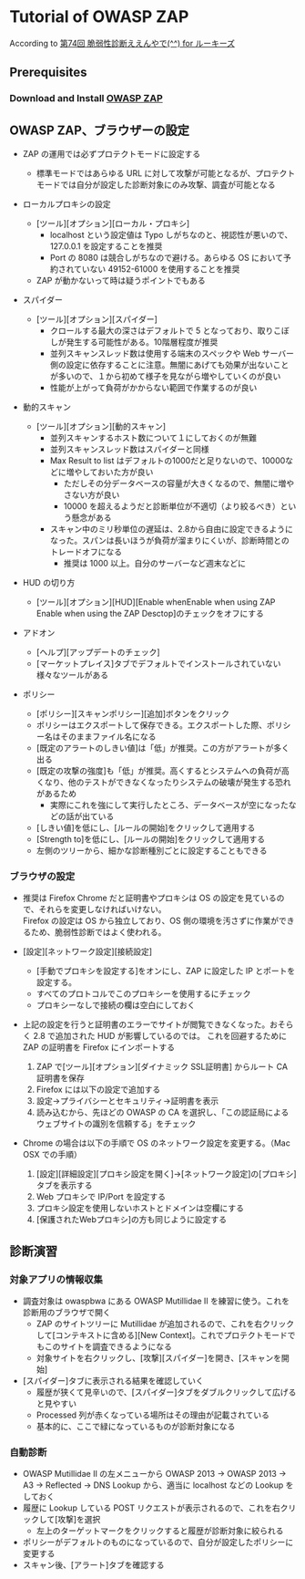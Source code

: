 # Tutorial of OWASP ZAP

According to [第74回 脆弱性診断ええんやで(^^) for ルーキーズ](https://security-testing.connpass.com/event/134830/)

## Prerequisites

### Download and Install [OWASP ZAP](https://github.com/zaproxy/zaproxy/wiki/Downloads)

## OWASP ZAP、ブラウザーの設定

- ZAP の運用では必ずプロテクトモードに設定する
    - 標準モードではあらゆる URL に対して攻撃が可能となるが、プロテクトモードでは自分が設定した診断対象にのみ攻撃、調査が可能となる

- ローカルプロキシの設定
    - [ツール][オプション][ローカル・プロキシ]
        - localhost という設定値は Typo しがちなのと、視認性が悪いので、127.0.0.1 を設定することを推奨
        - Port の 8080 は競合しがちなので避ける。あらゆる OS において予約されていない 49152-61000 を使用することを推奨
    - ZAP が動かないって時は疑うポイントでもある

- スパイダー
    - [ツール][オプション][スパイダー]
        - クロールする最大の深さはデフォルトで 5 となっており、取りこぼしが発生する可能性がある。10階層程度が推奨
        - 並列スキャンスレッド数は使用する端末のスペックや Web サーバー側の設定に依存することに注意。無闇にあげても効果が出ないことが多いので、１から初めて様子を見ながら増やしていくのが良い
        - 性能が上がって負荷がかからない範囲で作業するのが良い

- 動的スキャン
    - [ツール][オプション][動的スキャン]
        - 並列スキャンするホスト数について１にしておくのが無難
        - 並列スキャンスレッド数はスパイダーと同様
        - Max Result to list はデフォルトの1000だと足りないので、10000などに増やしておいた方が良い
            - ただしその分データベースの容量が大きくなるので、無闇に増やさない方が良い
            - 10000 を超えるようだと診断単位が不適切（より絞るべき）という懸念がある
        - スキャン中のミリ秒単位の遅延は、2.8から自由に設定できるようになった。スパンは長いほうが負荷が溜まりにくいが、診断時間とのトレードオフになる
            - 推奨は 1000 以上。自分のサーバーなど週末などに

- HUD の切り方
    - [ツール][オプション][HUD][Enable whenEnable when using ZAP Enable when using the ZAP Desctop]のチェックをオフにする

- アドオン
    - [ヘルプ][アップデートのチェック]
    - [マーケットプレイス]タブでデフォルトでインストールされていない様々なツールがある

- ポリシー
    - [ポリシー][スキャンポリシー][追加]ボタンをクリック
    - ポリシーはエクスポートして保存できる。エクスポートした際、ポリシー名はそのままファイル名になる
    - [既定のアラートのしきい値]は「低」が推奨。この方がアラートが多く出る
    - [既定の攻撃の強度]も「低」が推奨。高くするとシステムへの負荷が高くなり、他のテストができなくなったりシステムの破壊が発生する恐れがあるため
        - 実際にこれを強にして実行したところ、データベースが空になったなどの話が出ている
    - [しきい値]を低にし、[ルールの開始]をクリックして適用する
    - [Strength to]を低にし、[ルールの開始]をクリックして適用する
    - 左側のツリーから、細かな診断種別ごとに設定することもできる

### ブラウザの設定
- 推奨は Firefox
Chrome だと証明書やプロキシは OS の設定を見ているので、それらを変更しなければいけない。  
Firefox の設定は OS から独立しており、OS 側の環境を汚さずに作業ができるため、脆弱性診断ではよく使われる。

- [設定][ネットワーク設定][接続設定]
    - [手動でプロキシを設定する]をオンにし、ZAP に設定した IP とポートを設定する。
    - すべてのプロトコルでこのプロキシーを使用するにチェック
    - プロキシーなしで接続の欄は空白にしておく

- 上記の設定を行うと証明書のエラーでサイトが閲覧できなくなった。おそらく 2.8 で追加された HUD が影響しているのでは。 
これを回避するために ZAP の証明書を Firefox にインポートする
    1. ZAP で[ツール][オプション][ダイナミック SSL証明書] からルート CA 証明書を保存
    1. Firefox には以下の設定で追加する
    1. 設定→プライバシーとセキュリティ→証明書を表示
    1. 読み込むから、先ほどの OWASP の CA を選択し、「この認証局によるウェブサイトの識別を信頼する」をチェック

- Chrome の場合は以下の手順で OS のネットワーク設定を変更する。（Mac OSX での手順）  
    1. [設定][詳細設定][プロキシ設定を開く]→[ネットワーク設定]の[プロキシ]タブを表示する
    1. Web プロキシで IP/Port を設定する
    1. プロキシ設定を使用しないホストとドメインは空欄にする
    1. [保護されたWebプロキシ]の方も同じように設定する

## 診断演習

### 対象アプリの情報収集

- 調査対象は owaspbwa にある OWASP Mutillidae II を練習に使う。これを診断用のブラウザで開く
    - ZAP のサイトツリーに Mutillidae が追加されるので、これを右クリックして[コンテキストに含める][New Context]。これでプロテクトモードでもこのサイトを調査できるようになる
    - 対象サイトを右クリックし、[攻撃][スパイダー]を開き、[スキャンを開始]
- [スパイダー]タブに表示される結果を確認していく
    - 履歴が狭くて見辛いので、[スパイダー]タブをダブルクリックして広げると見やすい
    - Processed 列が赤くなっている場所はその理由が記載されている
    - 基本的に、ここで緑になっているものが診断対象になる

### 自動診断

- OWASP Mutillidae II の左メニューから OWASP 2013 -> OWASP 2013 -> A3 -> Reflected -> DNS Lookup から、適当に localhost などの Lookup をしておく
- 履歴に Lookup している POST リクエストが表示されるので、これを右クリックして[攻撃]を選択
    - 左上のターゲットマークをクリックすると履歴が診断対象に絞られる
- ポリシーがデフォルトのものになっているので、自分が設定したポリシーに変更する
- スキャン後、[アラート]タブを確認する
